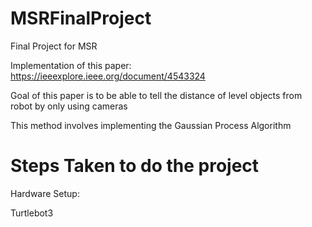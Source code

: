# MSRFinalProject
Final Project for MSR

Implementation of this paper: https://ieeexplore.ieee.org/document/4543324

Goal of this paper is to be able to tell the distance of level objects from robot by only using cameras

This method involves implementing the Gaussian Process Algorithm

[logo]: 20211104_112847.jpg
<h1> Steps Taken to do the project</h1>

Hardware Setup:

Turtlebot3 


